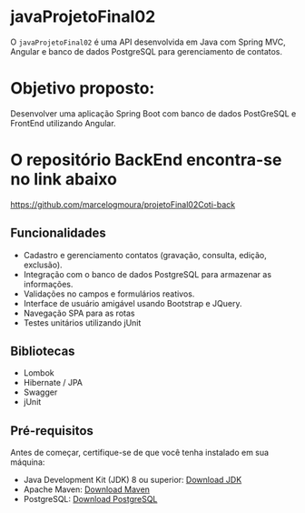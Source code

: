 # javaProjetoFinal02

O `javaProjetoFinal02` é uma API desenvolvida em Java com Spring MVC, Angular e banco de dados PostgreSQL para gerenciamento de contatos.

# Objetivo proposto: 

Desenvolver uma aplicação Spring Boot com banco de dados PostGreSQL e FrontEnd utilizando Angular.

# O repositório BackEnd encontra-se no link abaixo

https://github.com/marcelogmoura/projetoFinal02Coti-back


## Funcionalidades

- Cadastro e gerenciamento contatos (gravação, consulta, edição, exclusão).
- Integração com o banco de dados PostgreSQL para armazenar as informações.
- Validações no campos e formulários reativos.
- Interface de usuário amigável usando Bootstrap e JQuery.
- Navegação SPA para as rotas
- Testes unitários utilizando jUnit

## Bibliotecas

- Lombok
- Hibernate / JPA
- Swagger
- jUnit

## Pré-requisitos

Antes de começar, certifique-se de que você tenha instalado em sua máquina:

- Java Development Kit (JDK) 8 ou superior: [Download JDK](https://www.oracle.com/java/technologies/javase-downloads.html)
- Apache Maven: [Download Maven](https://maven.apache.org/download.cgi)
- PostgreSQL: [Download PostgreSQL](https://www.postgresql.org/download/)


